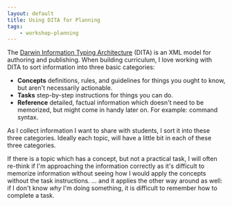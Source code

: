 ```yaml
---
layout: default
title: Using DITA for Planning
tags:
    - workshop-planning
---
```


The [Darwin Information Typing
Architecture](http://en.wikipedia.org/wiki/Darwin_Information_Typing_Architecture) (DITA) is an XML model for authoring and publishing. When building curriculum, I love working with DITA to sort information into three basic categories:

- **Concepts** definitions, rules, and guidelines for things
  you ought to know, but aren't necessarily actionable.
- **Tasks** step-by-step instructions for things you can do.
- **Reference** detailed, factual information which doesn't
  need to be memorized, but might come in handy later on. For
  example: command syntax.

As I collect information I want to share with students, I sort
it into these three categories. Ideally each topic, will have a
little bit in each of these three categories.

If there is a topic which has a concept, but not a practical task, I will often re-think if I'm approaching the information correctly as
it's difficult to memorize information without seeing how I
would apply the concepts without the task instructions. ... and
it applies the other way around as well: if I don't know *why*
I'm doing something, it is difficult to remember how to
complete a task.

